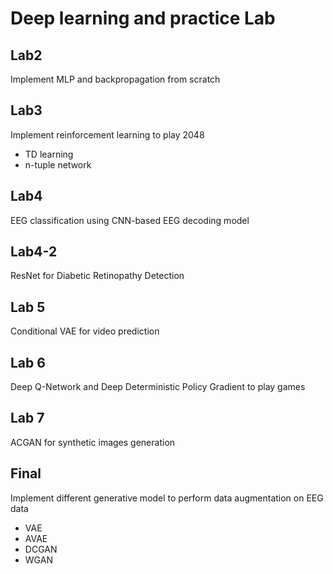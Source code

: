 # Deep learning and practice Lab

## Lab2
Implement MLP and backpropagation from scratch

## Lab3
Implement reinforcement learning to play 2048
- TD learning
- n-tuple network

## Lab4
EEG classification using CNN-based EEG decoding model

## Lab4-2
ResNet for Diabetic Retinopathy Detection

## Lab 5
Conditional VAE for video prediction

## Lab 6
Deep Q-Network and Deep Deterministic Policy Gradient to play games

## Lab 7
ACGAN for synthetic images generation

## Final
Implement different generative model to perform data augmentation on EEG data
- VAE
- AVAE
- DCGAN
- WGAN
